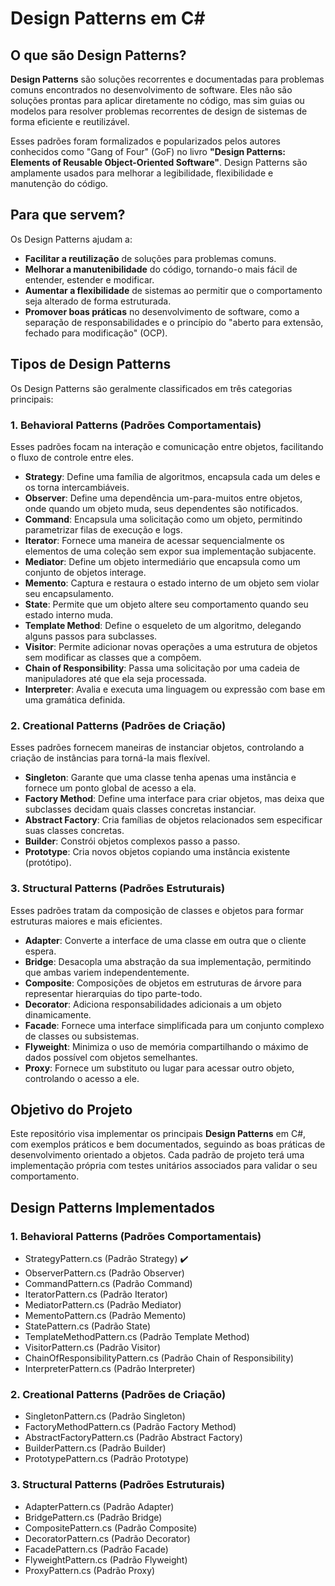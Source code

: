 # Design Patterns em C#

## O que são Design Patterns?

**Design Patterns** são soluções recorrentes e documentadas para problemas comuns encontrados no desenvolvimento de software. Eles não são soluções prontas para aplicar diretamente no código, mas sim guias ou modelos para resolver problemas recorrentes de design de sistemas de forma eficiente e reutilizável.

Esses padrões foram formalizados e popularizados pelos autores conhecidos como "Gang of Four" (GoF) no livro **"Design Patterns: Elements of Reusable Object-Oriented Software"**. Design Patterns são amplamente usados para melhorar a legibilidade, flexibilidade e manutenção do código.

## Para que servem?

Os Design Patterns ajudam a:

- **Facilitar a reutilização** de soluções para problemas comuns.
- **Melhorar a manutenibilidade** do código, tornando-o mais fácil de entender, estender e modificar.
- **Aumentar a flexibilidade** de sistemas ao permitir que o comportamento seja alterado de forma estruturada.
- **Promover boas práticas** no desenvolvimento de software, como a separação de responsabilidades e o princípio do "aberto para extensão, fechado para modificação" (OCP).

## Tipos de Design Patterns

Os Design Patterns são geralmente classificados em três categorias principais:

### 1. Behavioral Patterns (Padrões Comportamentais)
Esses padrões focam na interação e comunicação entre objetos, facilitando o fluxo de controle entre eles.

- **Strategy**: Define uma família de algoritmos, encapsula cada um deles e os torna intercambiáveis.
- **Observer**: Define uma dependência um-para-muitos entre objetos, onde quando um objeto muda, seus dependentes são notificados.
- **Command**: Encapsula uma solicitação como um objeto, permitindo parametrizar filas de execução e logs.
- **Iterator**: Fornece uma maneira de acessar sequencialmente os elementos de uma coleção sem expor sua implementação subjacente.
- **Mediator**: Define um objeto intermediário que encapsula como um conjunto de objetos interage.
- **Memento**: Captura e restaura o estado interno de um objeto sem violar seu encapsulamento.
- **State**: Permite que um objeto altere seu comportamento quando seu estado interno muda.
- **Template Method**: Define o esqueleto de um algoritmo, delegando alguns passos para subclasses.
- **Visitor**: Permite adicionar novas operações a uma estrutura de objetos sem modificar as classes que a compõem.
- **Chain of Responsibility**: Passa uma solicitação por uma cadeia de manipuladores até que ela seja processada.
- **Interpreter**: Avalia e executa uma linguagem ou expressão com base em uma gramática definida.

### 2. Creational Patterns (Padrões de Criação)
Esses padrões fornecem maneiras de instanciar objetos, controlando a criação de instâncias para torná-la mais flexível.

- **Singleton**: Garante que uma classe tenha apenas uma instância e fornece um ponto global de acesso a ela.
- **Factory Method**: Define uma interface para criar objetos, mas deixa que subclasses decidam quais classes concretas instanciar.
- **Abstract Factory**: Cria famílias de objetos relacionados sem especificar suas classes concretas.
- **Builder**: Constrói objetos complexos passo a passo.
- **Prototype**: Cria novos objetos copiando uma instância existente (protótipo).

### 3. Structural Patterns (Padrões Estruturais)
Esses padrões tratam da composição de classes e objetos para formar estruturas maiores e mais eficientes.

- **Adapter**: Converte a interface de uma classe em outra que o cliente espera.
- **Bridge**: Desacopla uma abstração da sua implementação, permitindo que ambas variem independentemente.
- **Composite**: Composições de objetos em estruturas de árvore para representar hierarquias do tipo parte-todo.
- **Decorator**: Adiciona responsabilidades adicionais a um objeto dinamicamente.
- **Facade**: Fornece uma interface simplificada para um conjunto complexo de classes ou subsistemas.
- **Flyweight**: Minimiza o uso de memória compartilhando o máximo de dados possível com objetos semelhantes.
- **Proxy**: Fornece um substituto ou lugar para acessar outro objeto, controlando o acesso a ele.

## Objetivo do Projeto

Este repositório visa implementar os principais **Design Patterns** em C#, com exemplos práticos e bem documentados, seguindo as boas práticas de desenvolvimento orientado a objetos. Cada padrão de projeto terá uma implementação própria com testes unitários associados para validar o seu comportamento.


## Design Patterns Implementados

### 1. Behavioral Patterns (Padrões Comportamentais)
   - StrategyPattern.cs (Padrão Strategy) ✔️
   - ObserverPattern.cs (Padrão Observer)
   - CommandPattern.cs (Padrão Command)
   - IteratorPattern.cs (Padrão Iterator)
   - MediatorPattern.cs (Padrão Mediator)
   - MementoPattern.cs (Padrão Memento)
   - StatePattern.cs (Padrão State)
   - TemplateMethodPattern.cs (Padrão Template Method)
   - VisitorPattern.cs (Padrão Visitor)
   - ChainOfResponsibilityPattern.cs (Padrão Chain of Responsibility)
   - InterpreterPattern.cs (Padrão Interpreter)

### 2. Creational Patterns (Padrões de Criação)
   - SingletonPattern.cs (Padrão Singleton)
   - FactoryMethodPattern.cs (Padrão Factory Method)
   - AbstractFactoryPattern.cs (Padrão Abstract Factory)
   - BuilderPattern.cs (Padrão Builder)
   - PrototypePattern.cs (Padrão Prototype)

### 3. Structural Patterns (Padrões Estruturais)
   - AdapterPattern.cs (Padrão Adapter)
   - BridgePattern.cs (Padrão Bridge)
   - CompositePattern.cs (Padrão Composite)
   - DecoratorPattern.cs (Padrão Decorator)
   - FacadePattern.cs (Padrão Facade)
   - FlyweightPattern.cs (Padrão Flyweight)
   - ProxyPattern.cs (Padrão Proxy)
